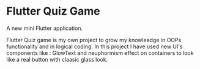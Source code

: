 # Flutter Quiz Game

A new mini Flutter application.

Flutter Quiz game is my own project to grow my knowleadge in OOPs functionality and in logical coding. In this project I have used new UI's components like :
GlowText and neuphormism effect on containers to look like a real button with claasic glass look.


